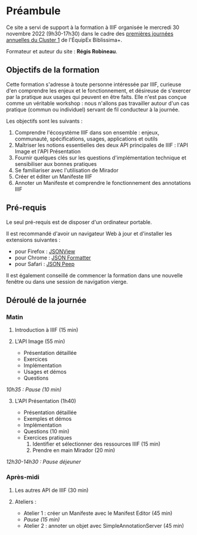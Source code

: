 # Préambule

Ce site a servi de support à la formation à IIIF organisée le mercredi 30 novembre 2022 (9h30-17h30) dans le cadre des [premières journées annuelles du Cluster 1](https://projet.biblissima.fr/fr/actualites/journees-annuelles-2022-cluster-1-acquisition-corpus-sources-interoperables) de l'ÉquipEx Biblissima+.

Formateur et auteur du site : **Régis Robineau**.

## Objectifs de la formation

Cette formation s'adresse à toute personne intéressée par IIIF, curieuse d'en comprendre les enjeux et le fonctionnement, et désireuse de s'exercer par la pratique aux usages qui peuvent en être faits. Elle n'est pas conçue comme un véritable workshop : nous n'allons pas travailler autour d'un cas pratique (commun ou individuel) servant de fil conducteur à la journée.

Les objectifs sont les suivants :

1. Comprendre l'écosystème IIIF dans son ensemble : enjeux, communauté, spécifications, usages, applications et outils
2. Maîtriser les notions essentielles des deux API principales de IIIF : l'API Image et l'API Présentation
3. Fournir quelques clés sur les questions d'implémentation technique et sensibiliser aux bonnes pratiques
4. Se familiariser avec l'utilisation de Mirador
5. Créer et éditer un Manifeste IIIF
6. Annoter un Manifeste et comprendre le fonctionnement des annotations IIIF

## Pré-requis

Le seul pré-requis est de disposer d'un ordinateur portable.

Il est recommandé d'avoir un navigateur Web à jour et d'installer les extensions suivantes :

- pour Firefox : [JSONView](https://addons.mozilla.org/fr/firefox/addon/jsonview/)
- pour Chrome : [JSON Formatter](https://chrome.google.com/webstore/detail/json-formatter/bcjindcccaagfpapjjmafapmmgkkhgoa)
- pour Safari : [JSON Peep](https://apps.apple.com/us/app/json-peep-for-safari/id1458969831?mt=12)

Il est également conseillé de commencer la formation dans une nouvelle fenêtre ou dans une session de navigation vierge.

## Déroulé de la journée

### Matin

1. Introduction à IIIF (15 min)

2. L'API Image (55 min)

    - Présentation détaillée 
    - Exercices
    - Implémentation
    - Usages et démos
    - Questions

_10h35 : Pause (10 min)_

3. L'API Présentation (1h40)

    - Présentation détaillée
    - Exemples et démos
    - Implémentation
    - Questions (10 min)
    - Exercices pratiques
        1. Identifier et sélectionner des ressources IIIF (15 min)
        2. Prendre en main Mirador (20 min)
    
_12h30-14h30 : Pause déjeuner_

### Après-midi

1. Les autres API de IIIF (30 min)

2. Ateliers :

    - Atelier 1 : créer un Manifeste avec le Manifest Editor (45 min)
    - _Pause (15 min)_
    - Atelier 2 : annoter un objet avec SimpleAnnotationServer (45 min)
